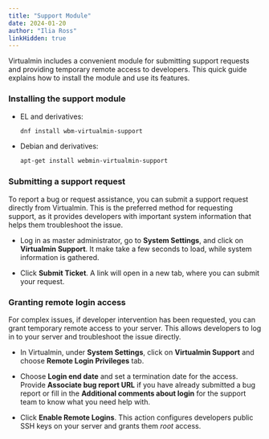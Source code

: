 ```yaml
---
title: "Support Module"
date: 2024-01-20
author: "Ilia Ross"
linkHidden: true
---
```


Virtualmin includes a convenient module for submitting support requests and providing temporary remote access to developers. This quick guide explains how to install the module and use its features.

### Installing the support module

- EL and derivatives:
  ```bash
  dnf install wbm-virtualmin-support
  ```

- Debian and derivatives:
  ```bash
  apt-get install webmin-virtualmin-support
  ```

### Submitting a support request

To report a bug or request assistance, you can submit a support request directly from Virtualmin. This is the preferred method for requesting support, as it provides developers with important system information that helps them troubleshoot the issue.

- Log in as master administrator, go to **System Settings**, and click on **Virtualmin Support**. It make take a few seconds to load, while system information is gathered.

- Click **Submit Ticket**. A link will open in a new tab, where you can submit your request.

### Granting remote login access

For complex issues, if developer intervention has been requested, you can grant temporary remote access to your server. This allows developers to log in to your server and troubleshoot the issue directly.

- In Virtualmin, under **System Settings**, click on **Virtualmin Support** and choose **Remote Login Privileges** tab.
- Choose **Login end date** and set a termination date for the access. Provide **Associate bug report URL** if you have already submitted a bug report or fill in the **Additional comments about login** for the support team to know what you need help with.

- Click **Enable Remote Logins**. This action configures developers public SSH keys on your server and grants them _root_ access.
